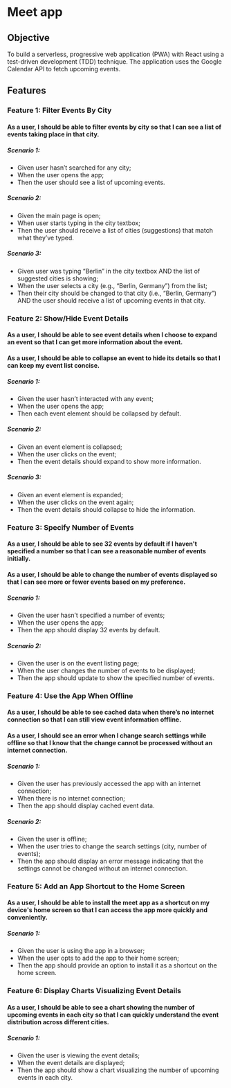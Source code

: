 # Meet app

## Objective
To build a serverless, progressive web application (PWA) with React using a test-driven development (TDD) technique. The application uses the Google Calendar API to fetch upcoming events.

## Features

### Feature 1: Filter Events By City

#### As a user, I should be able to filter events by city so that I can see a list of events taking place in that city.

##### Scenario 1:

- Given user hasn’t searched for any city;
- When the user opens the app;
- Then the user should see a list of upcoming events.

##### Scenario 2:

- Given the main page is open;
- When user starts typing in the city textbox;
- Then the user should receive a list of cities (suggestions) that match what they’ve typed.


##### Scenario 3:

- Given user was typing “Berlin” in the city textbox AND the list of suggested cities is showing;
- When the user selects a city (e.g., “Berlin, Germany”) from the list;
- Then their city should be changed to that city (i.e., “Berlin, Germany”) AND the user should receive a list of upcoming events in that city.

### Feature 2: Show/Hide Event Details

#### As a user, I should be able to see event details when I choose to expand an event so that I can get more information about the event.
#### As a user, I should be able to collapse an event to hide its details so that I can keep my event list concise.

##### Scenario 1:

- Given the user hasn’t interacted with any event;
- When the user opens the app;
- Then each event element should be collapsed by default.

##### Scenario 2:

- Given an event element is collapsed;
- When the user clicks on the event;
- Then the event details should expand to show more information.


##### Scenario 3:

- Given an event element is expanded;
- When the user clicks on the event again;
- Then the event details should collapse to hide the information.

### Feature 3: Specify Number of Events

#### As a user, I should be able to see 32 events by default if I haven't specified a number so that I can see a reasonable number of events initially.
#### As a user, I should be able to change the number of events displayed so that I can see more or fewer events based on my preference.

##### Scenario 1:

- Given the user hasn’t specified a number of events;
- When the user opens the app;
- Then the app should display 32 events by default.

##### Scenario 2:

- Given the user is on the event listing page;
- When the user changes the number of events to be displayed;
- Then the app should update to show the specified number of events.

### Feature 4: Use the App When Offline

#### As a user, I should be able to see cached data when there’s no internet connection so that I can still view event information offline.
#### As a user, I should see an error when I change search settings while offline so that I know that the change cannot be processed without an internet connection.

##### Scenario 1:

- Given the user has previously accessed the app with an internet connection;
- When there is no internet connection;
- Then the app should display cached event data.

##### Scenario 2:

- Given the user is offline;
- When the user tries to change the search settings (city, number of events);
- Then the app should display an error message indicating that the settings cannot be changed without an internet connection.


### Feature 5: Add an App Shortcut to the Home Screen

#### As a user, I should be able to install the meet app as a shortcut on my device's home screen so that I can access the app more quickly and conveniently.

##### Scenario 1:

- Given the user is using the app in a browser;
- When the user opts to add the app to their home screen;
- Then the app should provide an option to install it as a shortcut on the home screen.


### Feature 6: Display Charts Visualizing Event Details

#### As a user, I should be able to see a chart showing the number of upcoming events in each city so that I can quickly understand the event distribution across different cities.

##### Scenario 1:

- Given the user is viewing the event details;
- When the event details are displayed;
- Then the app should show a chart visualizing the number of upcoming events in each city.
